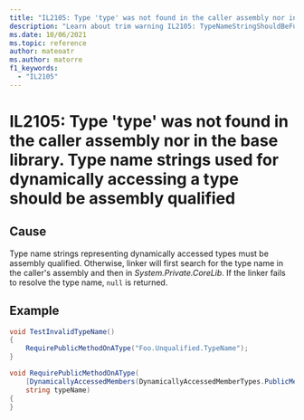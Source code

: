 ```yaml
---
title: "IL2105: Type 'type' was not found in the caller assembly nor in the base library. Type name strings used for dynamically accessing a type should be assembly qualified."
description: "Learn about trim warning IL2105: TypeNameStringShouldBeFullyQualified"
ms.date: 10/06/2021
ms.topic: reference
author: mateoatr
ms.author: matorre
f1_keywords:
  - "IL2105"
---
```

# IL2105: Type 'type' was not found in the caller assembly nor in the base library. Type name strings used for dynamically accessing a type should be assembly qualified

## Cause

Type name strings representing dynamically accessed types must be assembly qualified. Otherwise, linker will first search for the type name in the caller's assembly and then in *System.Private.CoreLib*. If the linker fails to resolve the type name, `null` is returned.

## Example

```C#
void TestInvalidTypeName()
{
    RequirePublicMethodOnAType("Foo.Unqualified.TypeName");
}

void RequirePublicMethodOnAType(
    [DynamicallyAccessedMembers(DynamicallyAccessedMemberTypes.PublicMethods)]
    string typeName)
{
}
```
